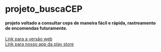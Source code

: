 # projeto_buscaCEP
<h4>projeto voltado a consultar ceps de maneira fácil e rápida, rastreamento de encomendas futuramente.</h4>
<div>
 <a href="https://marcos-vinicius9.github.io/projeto_buscaCEP/">Link para a versão web </a>
</div>
<div>
 <a href="https://play.google.com/store/apps/details?id=com.buscadorcep.app">Link para nosso app da play store </a>
</div>


